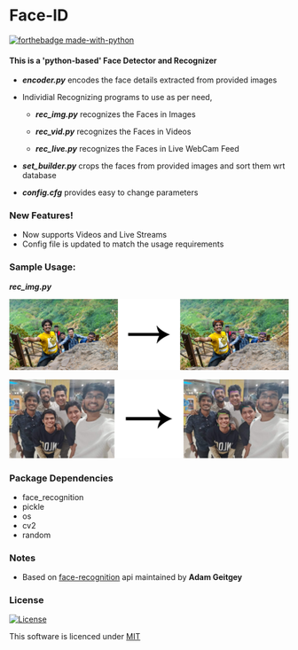 # **Face-ID**

[![forthebadge made-with-python](http://ForTheBadge.com/images/badges/made-with-python.svg)](https://www.python.org/)

#### This is a 'python-based' Face Detector and Recognizer

- ***encoder.py*** encodes the face details extracted from provided images

- Individial Recognizing programs to use as per need,

	- ***rec_img.py*** recognizes the Faces in Images
	
	- ***rec_vid.py*** recognizes the Faces in Videos
	
	- ***rec_live.py*** recognizes the Faces in Live WebCam Feed
	
- ***set_builder.py*** crops the faces from provided images and sort them wrt database

- ***config.cfg*** provides easy to change parameters

### New Features!

  - Now supports Videos and Live Streams
  - Config file is updated to match the usage requirements

### Sample Usage:

***rec_img.py*** <br>

![](https://github.com/s0umitra/Face-ID/blob/master/.readme/rec_img1.jpg)

![](https://github.com/s0umitra/Face-ID/blob/master/.readme/rec_img2.jpg)



### Package Dependencies

* face_recognition
* pickle
* os
* cv2
* random

### Notes

* Based on [face-recognition](https://github.com/ageitgey/face_recognition) api maintained by **Adam Geitgey**

### License

[![License](http://img.shields.io/:license-mit-blue.svg?style=flat-square)](https://github.com/s0umitra/Face-ID/blob/master/LICENSE.md)

This software is licenced under [MIT](https://github.com/s0umitra/Face-ID/blob/master/LICENSE.md)
